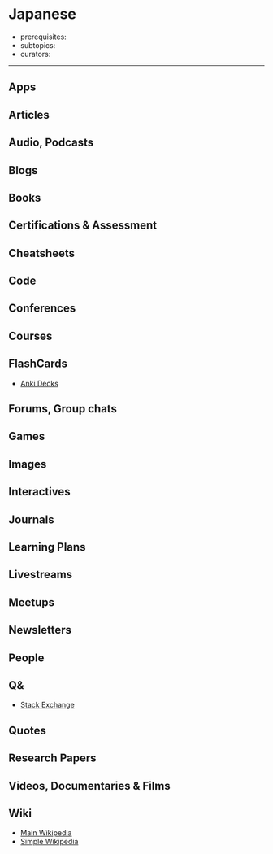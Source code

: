 # Japanese

- prerequisites:
- subtopics:
- curators:

------

## Apps

## Articles

## Audio, Podcasts

## Blogs

## Books

## Certifications & Assessment

## Cheatsheets

## Code

## Conferences

## Courses

## FlashCards

- [Anki Decks](https://ankiweb.net/shared/decks/japanese)

## Forums, Group chats

## Games

## Images

## Interactives

## Journals

## Learning Plans

## Livestreams

## Meetups

## Newsletters

## People

## Q&

- [Stack Exchange](https://japanese.stackexchange.com)

## Quotes

## Research Papers

## Videos, Documentaries & Films

## Wiki

- [Main Wikipedia](https://en.wikipedia.org/wiki/Japanese_language)
- [Simple Wikipedia](https://simple.wikipedia.org/wiki/Japanese_language)



